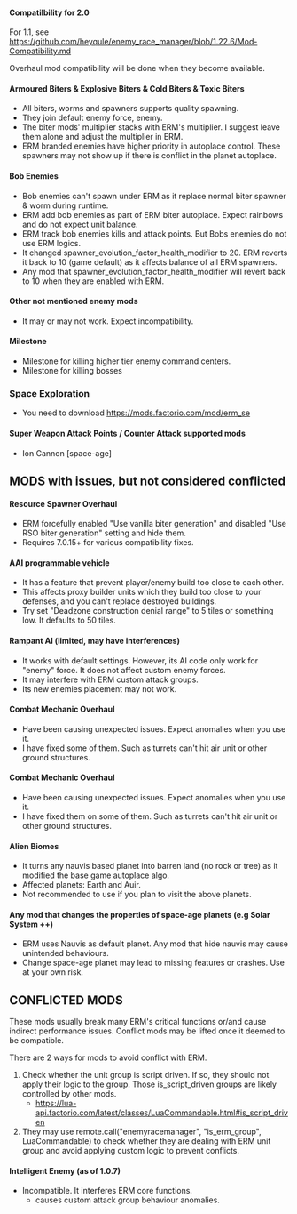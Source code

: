 #### Compatilbility for 2.0

For 1.1, see https://github.com/heyqule/enemy_race_manager/blob/1.22.6/Mod-Compatibility.md

Overhaul mod compatibility will be done when they become available.

#### Armoured Biters & Explosive Biters & Cold Biters & Toxic Biters

- All biters, worms and spawners supports quality spawning.
- They join default enemy force, enemy.
- The biter mods' multiplier stacks with ERM's multiplier. I suggest leave them alone and adjust the multiplier in ERM.
- ERM branded enemies have higher priority in autoplace control.  These spawners may not show up if there is conflict in the planet autoplace.

#### Bob Enemies
- Bob enemies can't spawn under ERM as it replace normal biter spawner & worm during runtime.
- ERM add bob enemies as part of ERM biter autoplace.  Expect rainbows and do not expect unit balance.
- ERM track bob enemies kills and attack points.  But Bobs enemies do not use ERM logics.
- It changed spawner_evolution_factor_health_modifier to 20. ERM reverts it back to 10 (game default) as it affects balance of all ERM spawners.
- Any mod that spawner_evolution_factor_health_modifier will revert back to 10 when they are enabled with ERM.

#### Other not mentioned enemy mods

- It may or may not work. Expect incompatibility.

#### Milestone
- Milestone for killing higher tier enemy command centers.
- Milestone for killing bosses

### Space Exploration
- You need to download https://mods.factorio.com/mod/erm_se

#### Super Weapon Attack Points / Counter Attack supported mods
- Ion Cannon [space-age]


## MODS with issues, but not considered conflicted
#### Resource Spawner Overhaul
- ERM forcefully enabled "Use vanilla biter generation" and disabled "Use RSO biter generation" setting and hide them.
- Requires 7.0.15+ for various compatibility fixes.

#### AAI programmable vehicle
- It has a feature that prevent player/enemy build too close to each other.
- This affects proxy builder units which they build too close to your defenses, and you can't replace destroyed
  buildings.
- Try set "Deadzone construction denial range" to 5 tiles or something low. It defaults to 50 tiles.

#### Rampant AI (limited, may have interferences)
- It works with default settings. However, its AI code only work for "enemy" force. It does not affect custom enemy forces.
- It may interfere with ERM custom attack groups.
- Its new enemies placement may not work.

#### Combat Mechanic Overhaul
- Have been causing unexpected issues.  Expect anomalies when you use it.
- I have fixed some of them. Such as turrets can't hit air unit or other ground structures.

#### Combat Mechanic Overhaul
- Have been causing unexpected issues.  Expect anomalies when you use it.
- I have fixed them on some of them. Such as turrets can't hit air unit or other ground structures.

#### Alien Biomes
- It turns any nauvis based planet into barren land (no rock or tree) as it modified the base game autoplace algo.
- Affected planets: Earth and Auir.
- Not recommended to use if you plan to visit the above planets.


#### Any mod that changes the properties of space-age planets (e.g Solar System ++)
- ERM uses Nauvis as default planet.  Any mod that hide nauvis may cause unintended behaviours.
- Change space-age planet may lead to missing features or crashes.  Use at your own risk.

## CONFLICTED MODS
These mods usually break many ERM's critical functions or/and cause indirect performance issues. Conflict mods may be lifted once it deemed to be compatible.

There are 2 ways for mods to avoid conflict with ERM.
1. Check whether the unit group is script driven.  If so, they should not apply their logic to the group.  Those is_script_driven groups are likely controlled by other mods. 
   - https://lua-api.factorio.com/latest/classes/LuaCommandable.html#is_script_driven
2. They may use remote.call("enemyracemanager", "is_erm_group", LuaCommandable) to check whether they are dealing with ERM unit group and avoid applying custom logic to prevent conflicts. 

#### Intelligent Enemy (as of 1.0.7)
- Incompatible.  It interferes ERM core functions.  
  - causes custom attack group behaviour anomalies.
